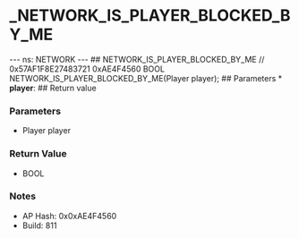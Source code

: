 # _NETWORK_IS_PLAYER_BLOCKED_BY_ME

--- ns: NETWORK --- ## NETWORK_IS_PLAYER_BLOCKED_BY_ME  // 0x57AF1F8E27483721 0xAE4F4560 BOOL NETWORK_IS_PLAYER_BLOCKED_BY_ME(Player player);   ## Parameters * **player**:  ## Return value

### Parameters
* Player player

### Return Value
* BOOL

### Notes
* AP Hash: 0x0xAE4F4560
* Build: 811

